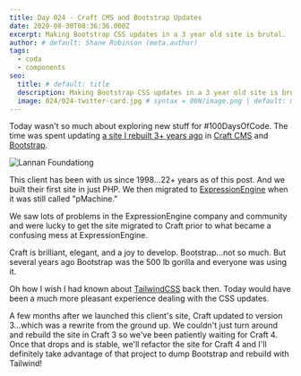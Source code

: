 ```yaml
---
title: Day 024 - Craft CMS and Bootstrap Updates
date: 2020-08-30T08:36:36.000Z
excerpt: Making Bootstrap CSS updates in a 3 year old site is brutal.
author: # default: Shane Robinson (meta.author)
tags:
  - coda
  - components
seo:
  title: # default: title
  description: Making Bootstrap CSS updates in a 3 year old site is brutal. # default: meta.description
  image: 024/024-twitter-card.jpg # syntax = 00N/image.png | default: meta.image
---
```


Today wasn't so much about exploring new stuff for #100DaysOfCode. The time was spent updating [a site I rebuilt 3+ years ago](https://www.lannan.org) in [Craft CMS](https://craftcms.com/) and [Bootstrap](https://getbootstrap.com/). 

![Lannan Foundationg](/assets/images/024/024-twitter-card.jpg)

This client has been with us since 1998...22+ years as of this post. And we built their first site in just PHP. We then migrated to [ExpressionEngine](https://expressionengine.com/) when it was still called "pMachine."

We saw lots of problems in the ExpressionEngine company and community and were lucky to get the site migrated to Craft prior to what became a confusing mess at ExpressionEngine. 

Craft is brilliant, elegant, and a joy to develop. Bootstrap...not so much. But several years ago Bootstrap was the 500 lb gorilla and everyone was using it. 

Oh how I wish I had known about [TailwindCSS](https://tailwindcss.com "TailwindCSS Utility-First CSS Framework") back then. Today would have been a much more pleasant experience dealing with the CSS updates. 

A few months after we launched this client's site, Craft updated to version 3...which was a rewrite from the ground up. We couldn't just turn around and rebuild the site in Craft 3 so we've been patiently waiting for Craft 4. Once that drops and is stable, we'll refactor the site for Craft 4 and I'll definitely take advantage of that project to dump Bootstrap and rebuild with Tailwind!